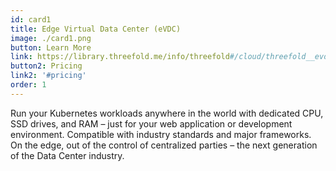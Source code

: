 ```yaml
---
id: card1
title: Edge Virtual Data Center (eVDC)
image: ./card1.png
button: Learn More
link: https://library.threefold.me/info/threefold#/cloud/threefold__evdc
button2: Pricing
link2: '#pricing'
order: 1
---
```


Run your Kubernetes workloads anywhere in the world with dedicated CPU, SSD drives, and RAM – just for your web application or development environment. Compatible with industry standards and major frameworks. On the edge, out of the control of centralized parties – the next generation of the Data Center industry.
